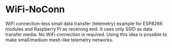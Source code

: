 # WiFi-NoConn
WiFi connection-less small data transfer (telemetry) example for ESP8266 modules and Raspberry Pi as receiving end.
It uses only SSID as data transfer media. No WiFi connection is required.
Using this idea is possible to make small/medium mesh-like telemetry networks.
